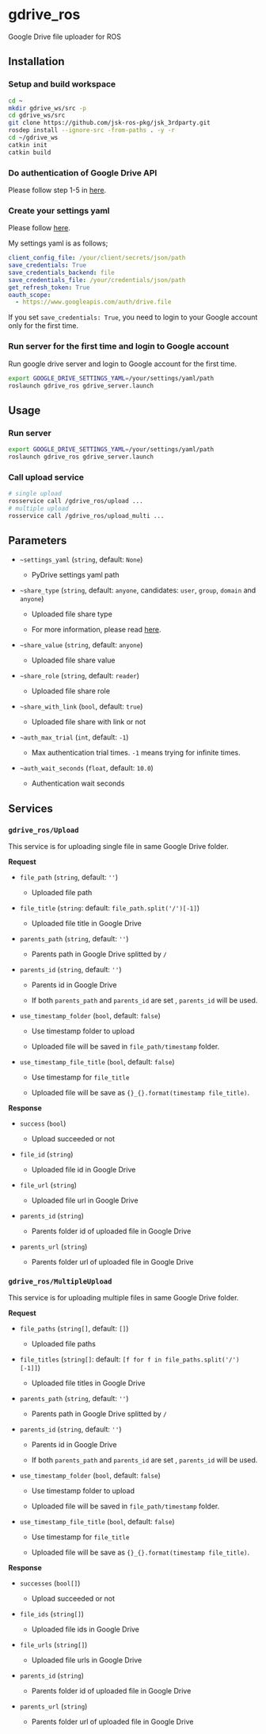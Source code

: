 # gdrive_ros

Google Drive file uploader for ROS

## Installation

### Setup and build workspace 

```bash
cd ~
mkdir gdrive_ws/src -p
cd gdrive_ws/src
git clone https://github.com/jsk-ros-pkg/jsk_3rdparty.git
rosdep install --ignore-src -from-paths . -y -r
cd ~/gdrive_ws
catkin init
catkin build
```

### Do authentication of Google Drive API

Please follow step 1-5 in [here](https://pythonhosted.org/PyDrive/quickstart.html#quickstart).

### Create your settings yaml

Please follow [here](https://pythonhosted.org/PyDrive/oauth.html#automatic-and-custom-authentication-with-settings-yaml).

My settings yaml is as follows;

```yaml
client_config_file: /your/client/secrets/json/path
save_credentials: True
save_credentials_backend: file
save_credentials_file: /your/credentials/json/path
get_refresh_token: True
oauth_scope:
  - https://www.googleapis.com/auth/drive.file
```

If you set `save_credentials: True`, you need to login to your Google account only for the first time.

### Run server for the first time and login to Google account

Run google drive server and login to Google account for the first time.

```bash
export GOOGLE_DRIVE_SETTINGS_YAML=/your/settings/yaml/path
roslaunch gdrive_ros gdrive_server.launch
```


## Usage

### Run server
```bash
export GOOGLE_DRIVE_SETTINGS_YAML=/your/settings/yaml/path
roslaunch gdrive_ros gdrive_server.launch
```

### Call upload service

```bash
# single upload
rosservice call /gdrive_ros/upload ...
# multiple upload
rosservice call /gdrive_ros/upload_multi ...
```

## Parameters

- `~settings_yaml` (`string`, default: `None`)

  - PyDrive settings yaml path

- `~share_type` (`string`, default: `anyone`, candidates: `user`, `group`, `domain` and `anyone`)

  - Uploaded file share type

  - For more information, please read [here](https://developers.google.com/drive/api/v3/reference/permissions#type).

- `~share_value` (`string`, default: `anyone`)

  - Uploaded file share value
  
- `~share_role` (`string`, default: `reader`)

  - Uploaded file share role

- `~share_with_link` (`bool`, default: `true`)

  - Uploaded file share with link or not 

- `~auth_max_trial` (`int`, default: `-1`)

  - Max authentication trial times. `-1` means trying for infinite times.

- `~auth_wait_seconds` (`float`, default: `10.0`)

  - Authentication wait seconds

## Services

### `gdrive_ros/Upload`

This service is for uploading single file in same Google Drive folder.

**Request**

- `file_path` (`string`, default: `''`)

  - Uploaded file path

- `file_title` (`string`: default: `file_path.split('/')[-1]`)

  - Uploaded file title in Google Drive


- `parents_path` (`string`, default: `''`)

  - Parents path in Google Drive splitted by `/`


- `parents_id` (`string`, default: `''`)

  - Parents id in Google Drive

  - If both `parents_path` and `parents_id` are set , `parents_id` will be used.

- `use_timestamp_folder` (`bool`, default: `false`)

  - Use timestamp folder to upload

  - Uploaded file will be saved in `file_path/timestamp` folder.

- `use_timestamp_file_title` (`bool`, default: `false`)

  - Use timestamp for `file_title`

  - Uploaded file will be save as `{}_{}.format(timestamp file_title)`. 


**Response**

- `success` (`bool`)

  - Upload succeeded or not

- `file_id` (`string`)

  - Uploaded file id in Google Drive

- `file_url` (`string`)

  - Uploaded file url in Google Drive

- `parents_id` (`string`)

  - Parents folder id of uploaded file in Google Drive

- `parents_url` (`string`)

  - Parents folder url of uploaded file in Google Drive

### `gdrive_ros/MultipleUpload`

This service is for uploading multiple files in same Google Drive folder.

**Request**

- `file_paths` (`string[]`, default: `[]`)

  - Uploaded file paths

- `file_titles` (`string[]`: default: `[f for f in file_paths.split('/')[-1]]`)

  - Uploaded file titles in Google Drive


- `parents_path` (`string`, default: `''`)

  - Parents path in Google Drive splitted by `/`


- `parents_id` (`string`, default: `''`)

  - Parents id in Google Drive

  - If both `parents_path` and `parents_id` are set , `parents_id` will be used.

- `use_timestamp_folder` (`bool`, default: `false`)

  - Use timestamp folder to upload

  - Uploaded file will be saved in `file_path/timestamp` folder.

- `use_timestamp_file_title` (`bool`, default: `false`)

  - Use timestamp for `file_title`

  - Uploaded file will be save as `{}_{}.format(timestamp file_title)`. 


**Response**

- `successes` (`bool[]`)

  - Upload succeeded or not

- `file_ids` (`string[]`)

  - Uploaded file ids in Google Drive

- `file_urls` (`string[]`)

  - Uploaded file urls in Google Drive

- `parents_id` (`string`)

  - Parents folder id of uploaded file in Google Drive

- `parents_url` (`string`)

  - Parents folder url of uploaded file in Google Drive
